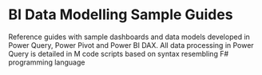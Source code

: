 # BI Data Modelling Sample Guides

Reference guides with sample dashboards and data models developed in Power Query, Power Pivot and Power BI DAX. 
All data processing in Power Query is detailed in M code scripts based on syntax resembling F# programming language
